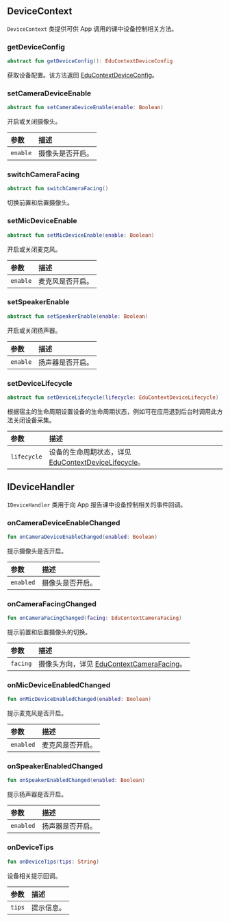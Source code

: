 ## DeviceContext

`DeviceContext` 类提供可供 App 调用的课中设备控制相关方法。

### getDeviceConfig

```kotlin
abstract fun getDeviceConfig(): EduContextDeviceConfig
```

获取设备配置。该方法返回 [EduContextDeviceConfig](/cn/agora-class/edu_context_api_ref_android_type_def?platform=Android#educontextdeviceconfig)。

### setCameraDeviceEnable

```kotlin
abstract fun setCameraDeviceEnable(enable: Boolean)
```

开启或关闭摄像头。

| 参数     | 描述             |
| :------- | :--------------- |
| `enable` | 摄像头是否开启。 |

### switchCameraFacing

```kotlin
abstract fun switchCameraFacing()
```

切换前置和后置摄像头。

### setMicDeviceEnable

```kotlin
abstract fun setMicDeviceEnable(enable: Boolean)
```

开启或关闭麦克风。

| 参数     | 描述             |
| :------- | :--------------- |
| `enable` | 麦克风是否开启。 |

### setSpeakerEnable

```kotlin
abstract fun setSpeakerEnable(enable: Boolean)
```

开启或关闭扬声器。

| 参数     | 描述             |
| :------- | :--------------- |
| `enable` | 扬声器是否开启。 |

### setDeviceLifecycle

```kotlin
abstract fun setDeviceLifecycle(lifecycle: EduContextDeviceLifecycle)
```

根据宿主的生命周期设置设备的生命周期状态，例如可在应用退到后台时调用此方法关闭设备采集。

| 参数        | 描述                                                         |
| :---------- | :----------------------------------------------------------- |
| `lifecycle` | 设备的生命周期状态，详见 [EduContextDeviceLifecycle](/cn/agora-class/edu_context_api_ref_android_type_def?platform=Android#educontextdevicelifecycle)。 |

## IDeviceHandler

`IDeviceHandler` 类用于向 App 报告课中设备控制相关的事件回调。

### onCameraDeviceEnableChanged

```kotlin
fun onCameraDeviceEnableChanged(enabled: Boolean)
```

提示摄像头是否开启。

| 参数      | 描述             |
| :-------- | :--------------- |
| `enabled` | 摄像头是否开启。 |

### onCameraFacingChanged

```kotlin
fun onCameraFacingChanged(facing: EduContextCameraFacing)
```

提示前置和后置摄像头的切换。

| 参数     | 描述                                                         |
| :------- | :----------------------------------------------------------- |
| `facing` | 摄像头方向，详见 [EduContextCameraFacing](/cn/agora-class/edu_context_api_ref_android_type_def?platform=Android#educontextcamerafacing)。 |

### onMicDeviceEnabledChanged

```kotlin
fun onMicDeviceEnabledChanged(enabled: Boolean)
```

提示麦克风是否开启。

| 参数      | 描述             |
| :-------- | :--------------- |
| `enabled` | 麦克风是否开启。 |

### onSpeakerEnabledChanged

```kotlin
fun onSpeakerEnabledChanged(enabled: Boolean)
```

提示扬声器是否开启。

| 参数      | 描述             |
| :-------- | :--------------- |
| `enabled` | 扬声器是否开启。 |

### onDeviceTips

```kotlin
fun onDeviceTips(tips: String)
```

设备相关提示回调。

| 参数   | 描述       |
| :----- | :--------- |
| `tips` | 提示信息。 |